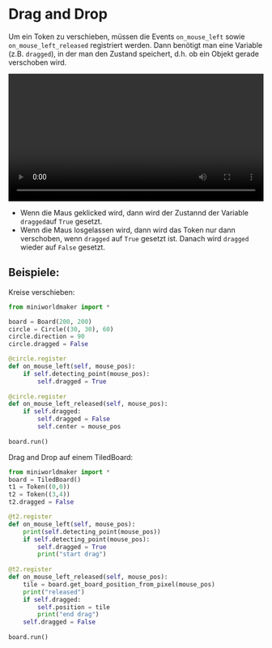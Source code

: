# Drag and Drop

Um ein Token zu verschieben, müssen die Events `on_mouse_left` sowie `on_mouse_left_released` registriert werden.
Dann benötigt man eine Variable (z.B. `dragged`), in der man den Zustand speichert, d.h. ob ein Objekt gerade verschoben wird. 

 <video controls loop width=100%>
  <source src="../_static/draganddrop.webm" type="video/webm">
  Your browser does not support the video tag.
</video> 

* Wenn die Maus geklicked wird, dann wird der Zustannd der Variable `dragged`auf `True` gesetzt.
* Wenn die Maus losgelassen wird, dann wird das Token nur dann verschoben, wenn `dragged` auf `True` gesetzt ist. Danach wird `dragged` wieder auf `False` gesetzt.

## Beispiele:

Kreise verschieben:

``` python
from miniworldmaker import *

board = Board(200, 200)
circle = Circle((30, 30), 60)
circle.direction = 90
circle.dragged = False

@circle.register
def on_mouse_left(self, mouse_pos):
    if self.detecting_point(mouse_pos):
        self.dragged = True
        
@circle.register
def on_mouse_left_released(self, mouse_pos):
    if self.dragged:
        self.dragged = False
        self.center = mouse_pos
        
board.run()
```

Drag and Drop auf einem TiledBoard:

``` python
from miniworldmaker import *
board = TiledBoard()
t1 = Token((0,0))
t2 = Token((3,4))
t2.dragged = False

@t2.register
def on_mouse_left(self, mouse_pos):
    print(self.detecting_point(mouse_pos))
    if self.detecting_point(mouse_pos):
        self.dragged = True
        print("start drag")
        
@t2.register
def on_mouse_left_released(self, mouse_pos):
    tile = board.get_board_position_from_pixel(mouse_pos)
    print("released")
    if self.dragged:
        self.position = tile
        print("end drag")
    self.dragged = False
        
board.run()
```



